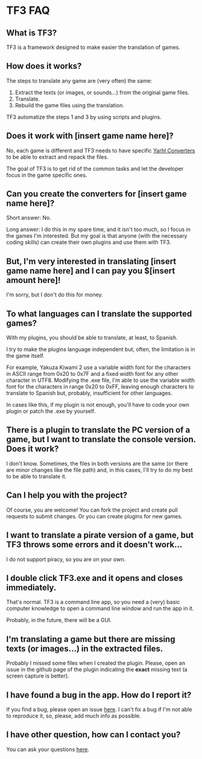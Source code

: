 # TF3 FAQ

## What is TF3?

TF3 is a framework designed to make easier the translation of games.

## How does it works?

The steps to translate any game are (very often) the same:

1. Extract the texts (or images, or sounds...) from the original game files.
2. Translate.
3. Rebuild the game files using the translation.

TF3 automatize the steps 1 and 3 by using scripts and plugins.

## Does it work with [insert game name here]?

No, each game is different and TF3 needs to have specific [Yarhl Converters](https://scenegate.github.io/Yarhl/guides/Yarhl-nutshell.html#converters-putting-together-all-the-pieces) to be able to extract and repack the files.

The goal of TF3 is to get rid of the common tasks and let the developer focus in the game specific ones.

## Can you create the converters for [insert game name here]?

Short answer: No.

Long answer: I do this in my spare time, and it isn't too much, so I focus in the games I'm interested. But my goal is that anyone (with the necessary coding skills) can create their own plugins and use them with TF3.

## But, I'm very interested in translating [insert game name here] and I can pay you $[insert amount here]!

I'm sorry, but I don't do this for money.

## To what languages can I translate the supported games?

With my plugins, you should be able to translate, at least, to Spanish.

I try to make the plugins language independent but, often, the limitation is in the game itself.

For example, Yakuza Kiwami 2 use a variable width font for the characters in ASCII range from 0x20 to 0x7F and a fixed width font for any other character in UTF8. Modifying the .exe file, I'm able to use the variable width font for the characters in range 0x20 to 0xFF, leaving enough characters to translate to Spanish but, probably, insufficient for other languages.

In cases like this, if my plugin is not enough, you'll have to code your own plugin or patch the .exe by yourself.

## There is a plugin to translate the PC version of a game, but I want to translate the console version. Does it work?

I don't know. Sometimes, the files in both versions are the same (or there are minor changes like the file path) and, in this cases, I'll try to do my best to be able to translate it.

## Can I help you with the project?

Of course, you are welcome! You can fork the project and create pull requests to submit changes. Or you can create plugins for new games.

## I want to translate a pirate version of a game, but TF3 throws some errors and it doesn't work...

I do not support piracy, so you are on your own.

## I double click TF3.exe and it opens and closes immediately.

That's normal. TF3 is a command line app, so you need a (very) basic computer knowledge to open a command line window and run the app in it.

Probably, in the future, there will be a GUI.

## I'm translating a game but there are missing texts (or images...) in the extracted files.

Probably I missed some files when I created the plugin. Please, open an issue in the github page of the plugin indicating the **exact** missing text (a screen capture is better).

## I have found a bug in the app. How do I report it?

If you find a bug, please open an issue [here](https://github.com/Kaplas80/TF3/issues). I can't fix a bug if I'm not able to reproduce it, so, please, add much info as possible.

## I have other question, how can I contact you?

You can ask your questions [here](https://github.com/Kaplas80/TF3/discussions).